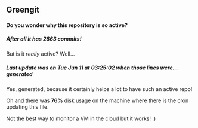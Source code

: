 ## Greengit

#### Do you wonder why this repository is so active?

##### After all it has 2863 commits!

But is it *really* active? Well...

##### Last update was on Tue Jun 11 at 03:25:02 when those lines were... generated

Yes, generated, because it certainly helps a lot to have such an active repo!

Oh and there was **76%** disk usage on the machine
where there is the cron updating this file.

Not the best way to monitor a VM in the cloud but it works! :)

